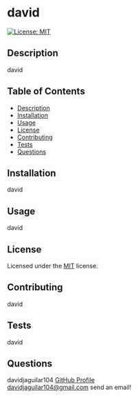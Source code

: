 
# david     

[![License: MIT](https://img.shields.io/badge/License-MIT-yellow.svg)](https://opensource.org/licenses/MIT)

## Description

david

## Table of Contents 
- [Description](#Description) 
- [Installation](#Installation)
- [Usage](#Usage)
- [License](#License)
- [Contributing](#Contributing)
- [Tests](#Tests)
- [Questions](#Questions)

## Installation

david

## Usage

david

## License

Licensed under the [MIT](./src/MIT-LICENSE.txt) license.        


## Contributing

david

## Tests 

david

## Questions

davidjaguilar104 [GitHub Profile](https://github.com/davidjaguilar104)       
davidjaguilar104@gmail.com send an email! 
